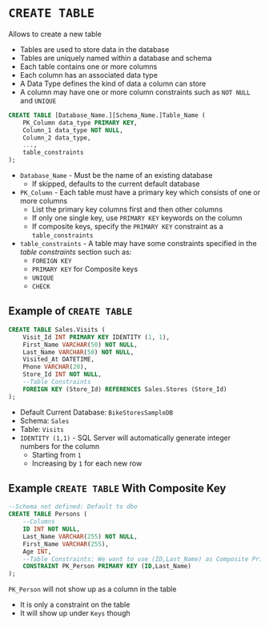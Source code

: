 # `CREATE TABLE`

Allows to create a new table

- Tables are used to store data in the database
- Tables are uniquely named within a database and schema
- Each table contains one or more columns
- Each column has an associated data type
- A Data Type defines the kind of data a column can store
- A column may have one or more column constraints such as `NOT NULL` and `UNIQUE`

```sql
CREATE TABLE [Database_Name.][Schema_Name.]Table_Name (
    PK_Column data_type PRIMARY KEY,
    Column_1 data_type NOT NULL,
    Column_2 data_type,
    ...,
    table_constraints
);
```

- `Database_Name` - Must be the name of an existing database
  - If skipped, defaults to the current default database
- `PK_Column` - Each table must have a primary key which consists of one or more columns
  - List the primary key columns first and then other columns
  - If only one single key, use `PRIMARY KEY` keywords on the column
  - If composite keys, specify the `PRIMARY KEY` constraint as a `table_constraints`
- `table_constraints` - A table may have some constraints specified in the *table constraints* section such as:
  - `FOREIGN KEY`
  - `PRIMARY KEY` for Composite keys
  - `UNIQUE`
  - `CHECK`

## Example of `CREATE TABLE`

```sql
CREATE TABLE Sales.Visits (
    Visit_Id INT PRIMARY KEY IDENTITY (1, 1),
    First_Name VARCHAR(50) NOT NULL,
    Last_Name VARCHAR(50) NOT NULL,
    Visited_At DATETIME,
    Phone VARCHAR(20),
    Store_Id INT NOT NULL,
    --Table Constraints
    FOREIGN KEY (Store_Id) REFERENCES Sales.Stores (Store_Id)
);
```

- Default Current Database: `BikeStoresSampleDB`
- Schema: `Sales`
- Table: `Visits`
- `IDENTITY (1,1)` - SQL Server will automatically generate integer numbers for the column 
  - Starting from `1`
  - Increasing by `1` for each new row

## Example `CREATE TABLE` With Composite Key

```sql
--Schema not defined: Default to dbo
CREATE TABLE Persons (
    --Columns
    ID INT NOT NULL,
    Last_Name VARCHAR(255) NOT NULL,
    First_Name VARCHAR(255),
    Age INT,
    --Table Constraints: We want to use (ID,Last_Name) as Composite Primary Key
    CONSTRAINT PK_Person PRIMARY KEY (ID,Last_Name)
);
```

`PK_Person` will not show up as a column in the table

- It is only a constraint on the table
- It will show up under `Keys` though